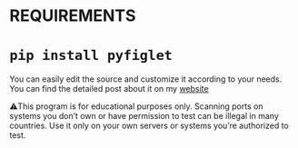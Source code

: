 # REQUIREMENTS 
# ```pip install pyfiglet```

You can easily edit the source and customize it according to your needs. You can find the detailed post about it on my [website](https://berkbeken.xo.je/2025/08/30/making-a-port-scanner-with-python)

⚠️This program is for educational purposes only.
Scanning ports on systems you don’t own or have permission to test can be illegal in many countries.
Use it only on your own servers or systems you’re authorized to test.
